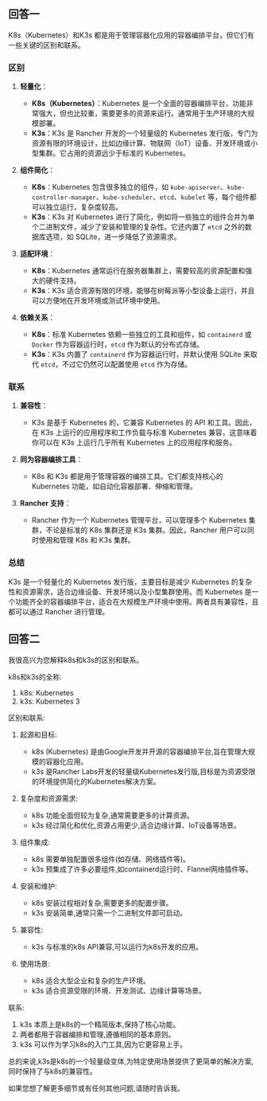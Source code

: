 ## 回答一
K8s（Kubernetes）和K3s 都是用于管理容器化应用的容器编排平台，但它们有一些关键的区别和联系。

### 区别
1. **轻量化**：
   - **K8s（Kubernetes）**：Kubernetes 是一个全面的容器编排平台，功能非常强大，但也比较重，需要更多的资源来运行。通常用于生产环境的大规模部署。
   - **K3s**：K3s 是 Rancher 开发的一个轻量级的 Kubernetes 发行版，专门为资源有限的环境设计，比如边缘计算、物联网（IoT）设备、开发环境或小型集群。它占用的资源远少于标准的 Kubernetes。

2. **组件简化**：
   - **K8s**：Kubernetes 包含很多独立的组件，如 `kube-apiserver`、`kube-controller-manager`、`kube-scheduler`、`etcd`、`kubelet` 等，每个组件都可以独立运行，复杂度较高。
   - **K3s**：K3s 对 Kubernetes 进行了简化，例如将一些独立的组件合并为单个二进制文件，减少了安装和管理的复杂性。它还内置了 `etcd` 之外的数据库选项，如 SQLite，进一步降低了资源需求。

3. **适配环境**：
   - **K8s**：Kubernetes 通常运行在服务器集群上，需要较高的资源配置和强大的硬件支持。
   - **K3s**：K3s 适合资源有限的环境，能够在树莓派等小型设备上运行，并且可以方便地在开发环境或测试环境中使用。

4. **依赖关系**：
   - **K8s**：标准 Kubernetes 依赖一些独立的工具和组件，如 `containerd` 或 `Docker` 作为容器运行时，`etcd` 作为默认的分布式存储。
   - **K3s**：K3s 内置了 `containerd` 作为容器运行时，并默认使用 SQLite 来取代 `etcd`，不过它仍然可以配置使用 `etcd` 作为存储。

### 联系
1. **兼容性**：
   - K3s 是基于 Kubernetes 的，它兼容 Kubernetes 的 API 和工具。因此，在 K3s 上运行的应用程序和工作负载与标准 Kubernetes 兼容，这意味着你可以在 K3s 上运行几乎所有 Kubernetes 上的应用程序和服务。

2. **同为容器编排工具**：
   - K8s 和 K3s 都是用于管理容器的编排工具。它们都支持核心的 Kubernetes 功能，如自动化容器部署、伸缩和管理。

3. **Rancher 支持**：
   - Rancher 作为一个 Kubernetes 管理平台，可以管理多个 Kubernetes 集群，不论是标准的 K8s 集群还是 K3s 集群。因此，Rancher 用户可以同时使用和管理 K8s 和 K3s 集群。

### 总结
K3s 是一个轻量化的 Kubernetes 发行版，主要目标是减少 Kubernetes 的复杂性和资源需求，适合边缘设备、开发环境以及小型集群使用。而 Kubernetes 是一个功能齐全的容器编排平台，适合在大规模生产环境中使用。两者具有兼容性，且都可以通过 Rancher 进行管理。

## 回答二
我很高兴为您解释k8s和k3s的区别和联系。

k8s和k3s的全称:

1. k8s: Kubernetes
2. k3s: Kubernetes 3

区别和联系:

1. 起源和目标:
   - k8s (Kubernetes) 是由Google开发并开源的容器编排平台,旨在管理大规模的容器化应用。
   - k3s 是Rancher Labs开发的轻量级Kubernetes发行版,目标是为资源受限的环境提供简化的Kubernetes解决方案。

2. 复杂度和资源需求:
   - k8s 功能全面但较为复杂,通常需要更多的计算资源。
   - k3s 经过简化和优化,资源占用更少,适合边缘计算、IoT设备等场景。

3. 组件集成:
   - k8s 需要单独配置很多组件(如存储、网络插件等)。
   - k3s 预集成了许多必要组件,如containerd运行时、Flannel网络插件等。

4. 安装和维护:
   - k8s 安装过程相对复杂,需要更多的配置步骤。
   - k3s 安装简单,通常只需一个二进制文件即可启动。

5. 兼容性:
   - k3s 与标准的k8s API兼容,可以运行为k8s开发的应用。

6. 使用场景:
   - k8s 适合大型企业和复杂的生产环境。
   - k3s 适合资源受限的环境、开发测试、边缘计算等场景。

联系:
1. k3s 本质上是k8s的一个精简版本,保持了核心功能。
2. 两者都用于容器编排和管理,遵循相同的基本原则。
3. k3s 可以作为学习k8s的入门工具,因为它更容易上手。

总的来说,k3s是k8s的一个轻量级变体,为特定使用场景提供了更简单的解决方案,同时保持了与k8s的兼容性。

如果您想了解更多细节或有任何其他问题,请随时告诉我。